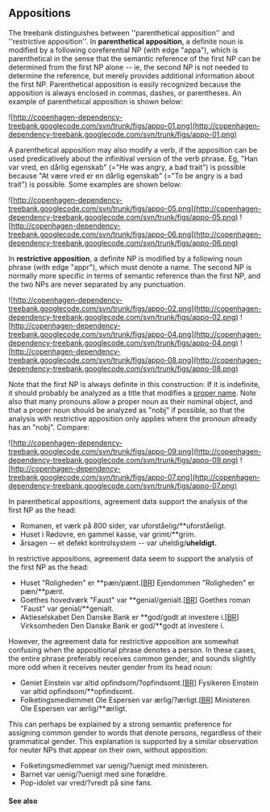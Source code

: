 ## Appositions ##

The treebank distinguishes between ''parenthetical apposition'' and ''restrictive apposition''. In **parenthetical apposition**, a definite noun is modified by a following coreferential NP (with edge "appa"), which is parenthetical in the sense that the semantic reference of the first NP can be determined from the first NP alone -- ie, the second NP is not needed to determine the reference, but merely provides additional information about the first NP. Parenthetical apposition is easily recognized because the apposition is always enclosed in commas, dashes, or parentheses. An example of parenthetical apposition is shown below:

![http://copenhagen-dependency-treebank.googlecode.com/svn/trunk/figs/appo-01.png](http://copenhagen-dependency-treebank.googlecode.com/svn/trunk/figs/appo-01.png)

A parenthetical apposition may also modify a verb, if the apposition can be used predicatively about the infinitival version of the verb phrase. Eg, "Han var vred, en dårlig egenskab" (="He was angry, a bad trait") is possible because "At være vred er en dårlig egenskab" (="To be angry is a bad trait") is possible. Some examples are shown below:

![http://copenhagen-dependency-treebank.googlecode.com/svn/trunk/figs/appo-05.png](http://copenhagen-dependency-treebank.googlecode.com/svn/trunk/figs/appo-05.png) ![http://copenhagen-dependency-treebank.googlecode.com/svn/trunk/figs/appo-06.png](http://copenhagen-dependency-treebank.googlecode.com/svn/trunk/figs/appo-06.png)

In **restrictive apposition**, a definite NP is modified by a following noun phrase (with edge "appr"), which must denote a name. The second NP is normally more specific in terms of semantic reference than the first NP, and the two NPs are never separated by any punctuation.

![http://copenhagen-dependency-treebank.googlecode.com/svn/trunk/figs/appo-02.png](http://copenhagen-dependency-treebank.googlecode.com/svn/trunk/figs/appo-02.png) ![http://copenhagen-dependency-treebank.googlecode.com/svn/trunk/figs/appo-04.png](http://copenhagen-dependency-treebank.googlecode.com/svn/trunk/figs/appo-04.png) ![http://copenhagen-dependency-treebank.googlecode.com/svn/trunk/figs/appo-08.png](http://copenhagen-dependency-treebank.googlecode.com/svn/trunk/figs/appo-08.png)

Note that the first NP is always definite in this construction: If it is indefinite, it should probably be analyzed as a title that modifies a [proper name](http://copenhagen-dependency-treebank.googlecode.com/svn/trunk/#Names). Note also that many pronouns allow a proper noun as their nominal object, and that a proper noun should be analyzed as "nobj" if possible, so that the analysis with restrictive apposition only applies where the pronoun already has an "nobj". Compare:

![http://copenhagen-dependency-treebank.googlecode.com/svn/trunk/figs/appo-09.png](http://copenhagen-dependency-treebank.googlecode.com/svn/trunk/figs/appo-09.png) ![http://copenhagen-dependency-treebank.googlecode.com/svn/trunk/figs/appo-07.png](http://copenhagen-dependency-treebank.googlecode.com/svn/trunk/figs/appo-07.png)

In parenthetical appositions, agreement data support the analysis of the first NP as the head:

  * Romanen, et værk på 800 sider, var uforståelig/**uforståeligt.
  * Huset i Rødovre, en gammel kasse, var grimt/**grim.
  * årsagen -- et defekt kontrolsystem -- var uheldig/**uheldigt.**

In restrictive appositions, agreement data seem to support the analysis of the first NP as the head:

  * Huset "Roligheden" er **pæn/pænt.[[BR](BR.md)] Ejendommen "Roligheden" er pæn/**pænt.
  * Goethes hovedværk "Faust" var **genial/genialt.[[BR](BR.md)] Goethes roman "Faust" var genial/**genialt.
  * Aktieselskabet Den Danske Bank er **god/godt at investere i.[[BR](BR.md)] Virksomheden Den Danske Bank er god/**godt at investere i.

However, the agreement data for restrictive apposition are somewhat confusing when the appositional phrase denotes a person. In these cases, the entire phrase preferably receives common gender, and sounds slightly more odd when it receives neuter gender from its head noun:

  * Geniet Einstein var altid opfindsom/?opfindsomt.[[BR](BR.md)] Fysikeren Einstein var altid opfindsom/**opfindsomt.
  * Folketingsmedlemmet Ole Espersen var ærlig/?ærligt.[[BR](BR.md)] Ministeren Ole Espersen var ærlig/**ærligt.

This can perhaps be explained by a strong semantic preference for assigning common gender to words that denote persons, regardless of their grammatical gender. This explanation is supported by a similar observation for neuter NPs that appear on their own, without apposition:

  * Folketingsmedlemmet var uenig/?uenigt med ministeren.
  * Barnet var uenig/?uenigt med sine forældre.
  * Pop-idolet var vred/?vredt på sine fans.


#### See also ####

